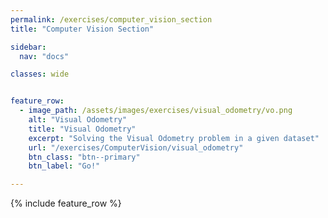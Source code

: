 ```yaml
---
permalink: /exercises/computer_vision_section
title: "Computer Vision Section"

sidebar:
  nav: "docs"

classes: wide


feature_row:
  - image_path: /assets/images/exercises/visual_odometry/vo.png
    alt: "Visual Odometry"
    title: "Visual Odometry"
    excerpt: "Solving the Visual Odometry problem in a given dataset"
    url: "/exercises/ComputerVision/visual_odometry"
    btn_class: "btn--primary"
    btn_label: "Go!"

--- 
```



{% include feature_row %}
